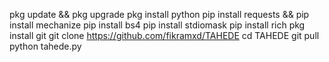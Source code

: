 pkg update && pkg upgrade
pkg install python
pip install requests && pip install mechanize
pip install bs4
pip install stdiomask
pip install rich
pkg install git
git clone https://github.com/fikramxd/TAHEDE
cd TAHEDE
git pull
python tahede.py
